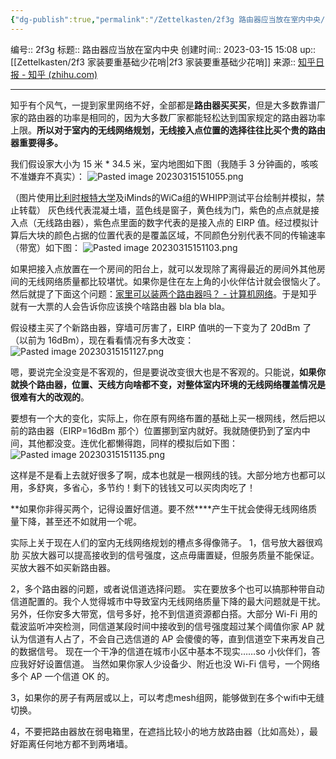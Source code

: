 ```yaml
---
{"dg-publish":true,"permalink":"/Zettelkasten/2f3g 路由器应当放在室内中央/","dgPassFrontmatter":true}
---
```


编号:: 2f3g
标题:: 路由器应当放在室内中央
创建时间:: 2023-03-15 15:08
up:: [[Zettelkasten/2f3 家装要重基础少花哨\|2f3 家装要重基础少花哨]]
来源:: [知乎日报 - 知乎 (zhihu.com)](https://daily.zhihu.com/story/8282585)

---
知乎有个风气，一提到家里网络不好，全部都是**路由器买买买**，但是大多数靠谱厂家的路由器的功率是相同的，因为大多数厂家都能轻松达到国家规定的路由器功率上限。**所以对于室内的无线网络规划，无线接入点位置的选择往往比买个贵的路由器重要得多。**

我们假设家大小为 15 米 * 34.5 米，室内地图如下图（我随手 3 分钟画的，咳咳不准嫌弃不真实）：
![Pasted image 20230315151055.png](/img/user/attachment/Pasted%20image%2020230315151055.png)

（图片使用[比利时根特大学](https://www.zhihu.com/search?q=%E6%AF%94%E5%88%A9%E6%97%B6%E6%A0%B9%E7%89%B9%E5%A4%A7%E5%AD%A6&search_source=Entity&hybrid_search_source=Entity&hybrid_search_extra=%7B%22sourceType%22%3A%22answer%22%2C%22sourceId%22%3A59229934%7D)及iMinds的WiCa组的WHIPP测试平台绘制并模拟，禁止转载）
灰色线代表混凝土墙，蓝色线是窗子，黄色线为门，紫色的点点就是接入点（无线路由器），紫色点里面的数字代表的是接入点的 EIRP 值。经过模拟计算后大块的颜色占据的位置代表的是覆盖区域，不同颜色分别代表不同的传输速率（带宽）如下图：
![Pasted image 20230315151103.png](/img/user/attachment/Pasted%20image%2020230315151103.png)

如果把接入点放置在一个房间的阳台上，就可以发现除了离得最近的房间外其他房间的无线网络质量都比较堪忧。如果你是住在左上角的小伙伴估计就会很恼火了。然后就提了下面这个问题：[家里可以装两个路由器吗？ - 计算机网络](http://www.zhihu.com/question/34563627)。于是知乎就有一大票的人会告诉你应该换个啥路由器 bla bla bla。

假设楼主买了个新路由器，穿墙可厉害了，EIRP 值哄的一下变为了 20dBm 了（以前为 16dBm），现在看看情况有多大改变：
![Pasted image 20230315151127.png](/img/user/attachment/Pasted%20image%2020230315151127.png)

嗯，要说完全没变是不客观的，但是要说改变很大也是不客观的。只能说，**如果你就换个路由器，位置、天线方向啥都不变，对整体室内环境的无线网络覆盖情况是很难有大的改观的**。

要想有一个大的变化，实际上，你在原有网络布置的基础上买一根网线，然后把以前的路由器（EIRP=16dBm 那个）位置挪到室内就好。我就随便扔到了室内中间，其他都没变。连优化都懒得跑，同样的模拟后如下图：
![Pasted image 20230315151135.png](/img/user/attachment/Pasted%20image%2020230315151135.png)

这样是不是看上去就好很多了啊，成本也就是一根网线的钱。大部分地方也都可以用，多舒爽，多省心，多节约！剩下的钱钱又可以买肉肉吃了！

**如果你非得买两个，记得设置好信道。要不然****产生干扰会使得无线网络质量下降，甚至还不如就用一个呢。


实际上关于现在人们的室内无线网络规划的槽点多得像筛子。
1，信号放大器很鸡肋
买放大器可以提高接收到的信号强度，这点毋庸置疑，但服务质量不能保证。买放大器不如买新路由器。

2，多个路由器的问题，或者说信道选择问题。
实在要放多个也可以搞那种带自动信道配置的。我个人觉得城市中导致室内无线网络质量下降的最大问题就是干扰。
另外，任你安多大带宽，信号多好，抢不到信道资源都白搭。大部分 Wi-Fi 用的载波监听冲突检测，同信道某段时间中接收到的信号强度超过某个阈值你家 AP 就认为信道有人占了，不会自己选信道的 AP 会傻傻的等，直到信道空下来再发自己的数据信号。
现在一个干净的信道在城市小区中基本不现实……so 小伙伴们，答应我好好设置信道。
当然如果你家人少设备少、附近也没 Wi-Fi 信号，一个网络多个 AP 一个信道 OK 的。

3，如果你的房子有两层或以上，可以考虑mesh组网，能够做到在多个wifi中无缝切换。

4，不要把路由器放在弱电箱里，在遮挡比较小的地方放路由器（比如高处），最好距离任何地方都不到两堵墙。
